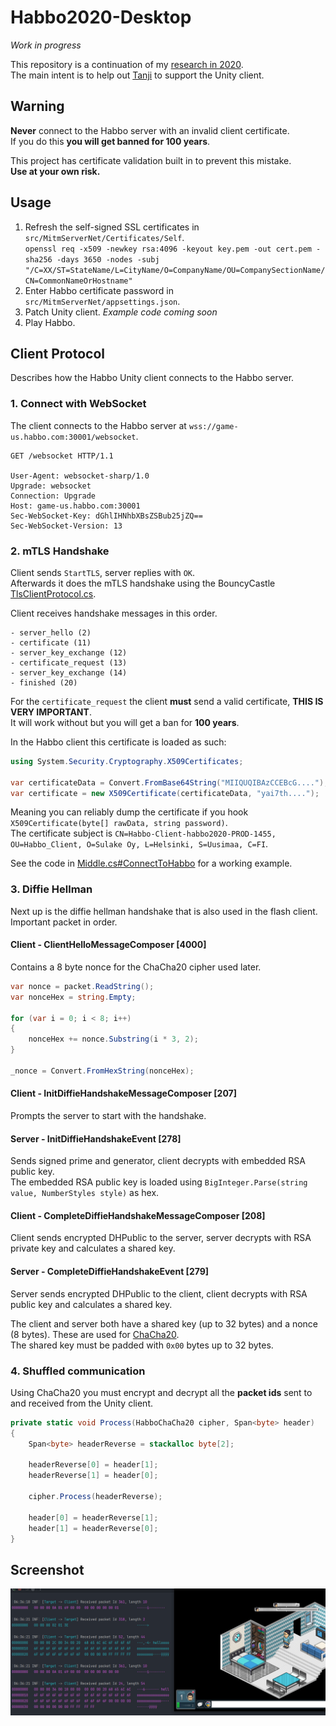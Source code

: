 # Habbo2020-Desktop

_Work in progress_

This repository is a continuation of my [research in 2020](https://github.com/UnfamiliarLegacy/Habbo2020).  
The main intent is to help out [Tanji](https://github.com/ArachisH/Tanji) to support the Unity client.

## Warning

**Never** connect to the Habbo server with an invalid client certificate.  
If you do this **you will get banned for 100 years**.  

This project has certificate validation built in to prevent this mistake.  
**Use at your own risk.**

## Usage

1. Refresh the self-signed SSL certificates in `src/MitmServerNet/Certificates/Self`.   
`openssl req -x509 -newkey rsa:4096 -keyout key.pem -out cert.pem -sha256 -days 3650 -nodes -subj "/C=XX/ST=StateName/L=CityName/O=CompanyName/OU=CompanySectionName/CN=CommonNameOrHostname"`
2. Enter Habbo certificate password in `src/MitmServerNet/appsettings.json`.
3. Patch Unity client. _Example code coming soon_
4. Play Habbo.

## Client Protocol

Describes how the Habbo Unity client connects to the Habbo server.

### 1. Connect with WebSocket

The client connects to the Habbo server at `wss://game-us.habbo.com:30001/websocket`.

```
GET /websocket HTTP/1.1

User-Agent: websocket-sharp/1.0
Upgrade: websocket
Connection: Upgrade
Host: game-us.habbo.com:30001
Sec-WebSocket-Key: dGhlIHNhbXBsZSBub25jZQ==
Sec-WebSocket-Version: 13
```

### 2. mTLS Handshake

Client sends `StartTLS`, server replies with `OK`.  
Afterwards it does the mTLS handshake using the BouncyCastle [TlsClientProtocol.cs](https://github.com/bcgit/bc-csharp/blob/e1bbb04c4de1b249165f3f9c1a2a8aa896c8f10b/crypto/src/tls/TlsClientProtocol.cs#L331).

Client receives handshake messages in this order.

```
- server_hello (2)
- certificate (11)
- server_key_exchange (12) 
- certificate_request (13)
- server_key_exchange (14)
- finished (20)
```

For the `certificate_request` the client **must** send a valid certificate, **THIS IS VERY IMPORTANT**.  
It will work without but you will get a ban for **100 years**.  

In the Habbo client this certificate is loaded as such:

```csharp
using System.Security.Cryptography.X509Certificates;

var certificateData = Convert.FromBase64String("MIIQUQIBAzCCEBcG....");
var certificate = new X509Certificate(certificateData, "yai7th....");
```

Meaning you can reliably dump the certificate if you hook `X509Certificate(byte[] rawData, string password)`.  
The certificate subject is `CN=Habbo-Client-habbo2020-PROD-1455, OU=Habbo_Client, O=Sulake Oy, L=Helsinki, S=Uusimaa, C=FI`.

See the code in [Middle.cs#ConnectToHabbo](https://github.com/UnfamiliarLegacy/Habbo2020-Desktop/blob/ac3b91260071096a547d076b499ac32c8804a6e6/src/MitmServerNet/Net/Middle.cs#L119-L156) for a working example.

### 3. Diffie Hellman

Next up is the diffie hellman handshake that is also used in the flash client.  
Important packet in order.

#### Client - ClientHelloMessageComposer [4000]

Contains a 8 byte nonce for the ChaCha20 cipher used later.

```csharp
var nonce = packet.ReadString();
var nonceHex = string.Empty;

for (var i = 0; i < 8; i++)
{
    nonceHex += nonce.Substring(i * 3, 2);
}

_nonce = Convert.FromHexString(nonceHex);
```

#### Client - InitDiffieHandshakeMessageComposer [207]

Prompts the server to start with the handshake.

#### Server - InitDiffieHandshakeEvent [278]

Sends signed prime and generator, client decrypts with embedded RSA public key.  
The embedded RSA public key is loaded using `BigInteger.Parse(string value, NumberStyles style)` as hex.

#### Client - CompleteDiffieHandshakeMessageComposer [208]

Client sends encrypted DHPublic to the server, server decrypts with RSA private key and calculates a shared key.

#### Server - CompleteDiffieHandshakeEvent [279]

Server sends encrypted DHPublic to the client, client decrypts with RSA public key and calculates a shared key.

The client and server both have a shared key (up to 32 bytes) and a nonce (8 bytes). These are used for [ChaCha20](https://github.com/UnfamiliarLegacy/Habbo2020-Desktop/blob/master/src/MitmServerNet/Net/Crypto/HabboChaCha20.cs).  
The shared key must be padded with `0x00` bytes up to 32 bytes.

### 4. Shuffled communication

Using ChaCha20 you must encrypt and decrypt all the **packet ids** sent to and received from the Unity client.

```csharp
private static void Process(HabboChaCha20 cipher, Span<byte> header)
{
    Span<byte> headerReverse = stackalloc byte[2];
    
    headerReverse[0] = header[1];
    headerReverse[1] = header[0];
    
    cipher.Process(headerReverse);
    
    header[0] = headerReverse[1];
    header[1] = headerReverse[0];
}
```

## Screenshot

![MITM](docs/unity_mitm.png)
